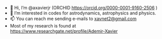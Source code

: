 - 👋 Hi, I’m @axavierjr (ORCHID https://orcid.org/0000-0001-9160-2506 )
- 👀 I’m interested in codes for astrodynamics, astrophysics and physics.
- 📫 You can reach me sending e-mails to xavnet2@gmail.com
- Most of my research is found at https://www.researchgate.net/profile/Ademir-Xavier 

<!---
axavierjr/axavierjr is a ✨ special ✨ repository because its `README.md` (this file) appears on your GitHub profile.
You can click the Preview link to take a look at your changes.
--->
